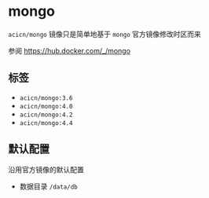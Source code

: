 # mongo

`acicn/mongo` 镜像只是简单地基于 `mongo` 官方镜像修改时区而来

参阅 https://hub.docker.com/_/mongo

## 标签

* `acicn/mongo:3.6`
* `acicn/mongo:4.0`
* `acicn/mongo:4.2`
* `acicn/mongo:4.4`

## 默认配置

沿用官方镜像的默认配置

* 数据目录 `/data/db`
